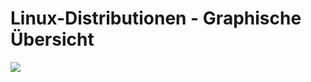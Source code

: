 # Linux-Distributionen - Graphische Übersicht

<a href="../images/Linux_Distribution_Timeline.svg" target="_blank"><img src="../../images/Linux_Distribution_Timeline.svg"></a>